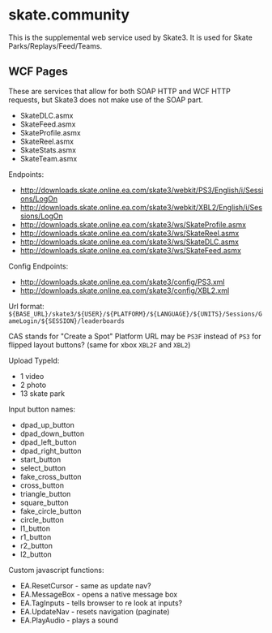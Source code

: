 # skate.community

This is the supplemental web service used by Skate3. It is used for Skate Parks/Replays/Feed/Teams.

## WCF Pages

These are services that allow for both SOAP HTTP and WCF HTTP requests, but Skate3 does not make use of the SOAP part.

* SkateDLC.asmx
* SkateFeed.asmx
* SkateProfile.asmx
* SkateReel.asmx
* SkateStats.asmx
* SkateTeam.asmx

Endpoints:

* http://downloads.skate.online.ea.com/skate3/webkit/PS3/English/i/Sessions/LogOn
* http://downloads.skate.online.ea.com/skate3/webkit/XBL2/English/i/Sessions/LogOn
* http://downloads.skate.online.ea.com/skate3/ws/SkateProfile.asmx
* http://downloads.skate.online.ea.com/skate3/ws/SkateReel.asmx
* http://downloads.skate.online.ea.com/skate3/ws/SkateDLC.asmx
* http://downloads.skate.online.ea.com/skate3/ws/SkateFeed.asmx

Config Endpoints:

* http://downloads.skate.online.ea.com/skate3/config/PS3.xml
* http://downloads.skate.online.ea.com/skate3/config/XBL2.xml

Url format:
`${BASE_URL}/skate3/${USER}/${PLATFORM}/${LANGUAGE}/${UNITS}/Sessions/GameLogin/${SESSION}/leaderboards`

CAS stands for "Create a Spot"
Platform URL may be `PS3F` instead of `PS3` for flipped layout buttons? (same for xbox `XBL2F` and `XBL2`)

Upload TypeId:

* 1 video
* 2 photo
* 13 skate park

Input button names:

* dpad_up_button
* dpad_down_button
* dpad_left_button
* dpad_right_button
* start_button
* select_button
* fake_cross_button
* cross_button
* triangle_button
* square_button
* fake_circle_button
* circle_button
* l1_button
* r1_button
* r2_button
* l2_button

Custom javascript functions:

* EA.ResetCursor - same as update nav?
* EA.MessageBox - opens a native message box
* EA.TagInputs - tells browser to re look at inputs?
* EA.UpdateNav - resets navigation (paginate)
* EA.PlayAudio - plays a sound
